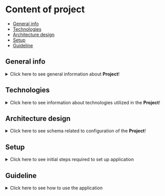 # Content of project
* [General info](#general-info)
* [Technologies](#technologies)
* [Architecture design](#architecture-design)
* [Setup](#setup)
* [Guideline](#guideline)




## General info
<details>
<summary>Click here to see general information about <b>Project</b>!</summary>
<br>
This app is dedicated to manage shooting range competitions. Basic concept looks as following:
<br>
<ol>
  <li>Admin creates competitions and challanges</li>
  <li>User registers account</li>
  <li>User enrolls to challange</li>
  <li>Referee edit results</li>
  <li>User checks results</li>
  </ol>
  Application usage scope is dependend on user logged in profile. Basic user can only enroll to challanges and see results. Referee can moreover edit results. Admin is authorized to create competitions and challanges.
<br>
  The main aim was to do app using concept of microservices and to improve my skills in implementation of various tools with Flask app.

</details>

## Technologies
<details>
<summary>Click here to see information about technologies utilized in the <b>Project</b>!</summary>
<br>
Technologies utilized in the frame of this project are:
<br>
<ul>
  <br>
  <li>Flask</li>
  <p>Main application localized in container 'web' is based on Flask. It allows users to do interaction and it poses as root of whole project. Container 'web1' also consist Flask app and it is dedicated to manage data in ooperation with Postgres database.</p>
  <li>Keycloak</li>
  <p>Keycloak is responsible for management of user profiles. It allows to switch user profiles between basic user, referee or admin. Furthermore it passes to root app info regarding to scope of logged user.</p>
  <li>Postgres</li>
  <p>PostgreSQL database stores data related to competitions, challanges and results.</p>
  <li>Celery</li>
  <p>Celery is responsible for management of mailing queue. Every user during registration process needs to provide emil address. Afterwards messages sent to email addresses of users are processed with utilization of Celery worker.</p>
  <li>Redis</li>
  <p>Redis supports Celery as a message broker.</p>
  <li>Docker</li>
  <p>Docker has been utilized to deploy the app in concept of microservices.</p>
  </ol>
  Application usage scope is dependend on user logged in profile. Basic user can only enroll to challanges and see results. Referee can moreover edit results. Admin is authorized to create competitions and challanges.
<br>
  The main aim was to do app using concept of microservices and to improve my skills in implementation of various tools with Flask app.

</details>

## Architecture design
<details>
<summary>Click here to see schema related to configuration of the <b>Project</b>!</summary>
<br>
<img src="https://user-images.githubusercontent.com/106651068/172850830-7caa3b2d-5f1d-4455-a62b-aeccaef08c7f.png" width="80%" height="80%"></img>
<br>
</details>

## Setup
<details>
<summary>Click here to see initial steps required to set up application</summary>
<br>
Required action is to replace value of CLIENT_SECRET in .env file and create Keycloak admin user. All users are created on behalf of admin user so registration of new users can not be done until Keycloak admin is created.
<br>
Please check guideline section to see how to create Keycloak admin user.
</details>

## Guideline
<details>
<summary>Click here to see how to use the application</summary>
<br>
Get secret key from keycloak:
<br>
<img src="https://user-images.githubusercontent.com/106651068/172534035-a551137a-c5e9-45fb-8ecb-f3a6aa7462a8.png" width="50%" height="50%"></img>
<br>
Enter using credentials admin/password:
<br>
<img src="https://user-images.githubusercontent.com/106651068/172534442-4a397872-ffc0-4a17-97a0-224f708dfe65.png" width="80%" height="80%"></img>
<br>
Go to Clients section and click on admin-cli:
<br>
<img src="https://user-images.githubusercontent.com/106651068/172848374-d63935b3-b817-40c1-be24-ec645bc02130.png" width="80%" height="80%"></img>
<br>
In credentials section click Regenerate Secret and copy the code:
<br>
<img src="https://user-images.githubusercontent.com/106651068/172848647-2ad3ecdb-ae62-4b75-93cb-10bf505c478a.png" width="80%" height="80%"></img>
<br>
Paste it into proper place in .env file and restart containers:
<br>
<img src="https://user-images.githubusercontent.com/106651068/172848892-bc374d9a-a537-4e07-ac54-f4c55d669a4a.png" width="80%" height="80%"></img>
<br>
Add user with credentials admin/password:
<br>
<img src="https://user-images.githubusercontent.com/106651068/172534861-5add6c26-05ff-4bbc-84ec-5ee59f306630.png" width="80%" height="80%"></img>
<br>
<img src="https://user-images.githubusercontent.com/106651068/172534975-6fe5ada5-95f3-4a35-8438-a135bd9773ad.png" width="80%" height="80%"></img>
<br>
<img src="https://user-images.githubusercontent.com/106651068/172535039-329b64fa-99de-43cc-82dd-75460fce9d62.png" width="80%" height="80%"></img>
<br>
Assign manage-user role:
<img src="https://user-images.githubusercontent.com/106651068/172911147-5eb0da64-56bf-44ac-94f2-ce7008a054c5.png" width="80%" height="80%"></img>
<br>
Make sure that your configuration looks as following:
<br>
<img src="https://user-images.githubusercontent.com/106651068/172535122-ee6c8623-6f90-4338-bc0b-0e964c7dbedb.png" width="80%" height="80%"></img>
<br>
Now it is time to create users. We will create admin user responsible for adding competitions and challanges, referee user responsible for editing results 
and basic user allowed to enroll to challanges. Lets enter to initial competition and  start with creating admin user:
<br>
<img src="https://user-images.githubusercontent.com/106651068/172536041-54fb2d75-178f-4133-be9e-cf5e703225e4.png" width="80%" height="80%"></img>
<br>
Go to register section and fill the form:
<br>
<img src="https://user-images.githubusercontent.com/106651068/172536180-9fcae087-4853-47a3-ae52-7e61365cbabc.png" width="80%" height="80%"></img>
<br>
We need to assign created user to admin role. Come back to keycloak, click on users section on left side and click hiperlink related to created user:
<br>
<img src="https://user-images.githubusercontent.com/106651068/172536671-6f0064b4-948c-4084-ae0d-3c583876038b.png" width="80%" height="80%"></img>
<br>
Take role admin to assigned roles:
<br>
<img src="https://user-images.githubusercontent.com/106651068/172536964-6956e0f4-5746-41f9-9369-1bca5b06617b.png" width="80%" height="80%"></img>
<br>
Log out and create referee user:
<br>
<img src="https://user-images.githubusercontent.com/106651068/172836435-1588f0db-724c-4e23-89f3-72fc6ab57928.png" width="80%" height="80%"></img>
<br>
We need to assign created user to referee role. Come back to keycloak and click hiperlink related to created user:
<br>
<img src="https://user-images.githubusercontent.com/106651068/172838981-cb0a663b-8d81-411d-9a25-1e8f575da943.png" width="80%" height="80%"></img>
<br>
Take role referee to assigned roles:
<br>
<img src="https://user-images.githubusercontent.com/106651068/172836793-4a4395ad-38db-4b43-80ba-82cb39bf0fd2.png" width="80%" height="80%"></img>
<br>
Log out, go to register section and register new basic user:
<br>
<img src="https://user-images.githubusercontent.com/106651068/172541485-484ecd1c-670a-45ef-a3a9-96a3b1175cd1.png" width="80%" height="80%"></img>
<br>
All types of users have been added. Now log into app as admin:
<br>
<img src="https://user-images.githubusercontent.com/106651068/172537259-0b8b3343-db8a-43cd-9d3e-ef0ea246614d.png" width="80%" height="80%"></img>
<br>
Create new competition:
<br>
<img src="https://user-images.githubusercontent.com/106651068/172537363-c5f180e6-4e6b-4d18-b721-0a50bdbd15c5.png" width="80%" height="80%"></img>
<br>
<img src="https://user-images.githubusercontent.com/106651068/172537506-4ff56cc3-ac09-4b0c-ad10-41961093efde.png" width="80%" height="80%"></img>
<br>
Create new challange assigned to newly created competition:
<br>
<img src="https://user-images.githubusercontent.com/106651068/172837568-36497db9-16c1-4a59-8c3e-759fb7c133a4.png" width="80%" height="80%"></img>
<br>
Competition and challange have been added. Log out, come back to main page (localhost:5000) and get into newly created competition:
<br>
<img src="https://user-images.githubusercontent.com/106651068/172830327-9e34cfc4-3a06-46a5-8770-7801c958a24a.png" width="80%" height="80%"></img>
<br>
Log in as basic user:
<br>
<img src="https://user-images.githubusercontent.com/106651068/172843359-1b22a068-5db6-4e45-b319-7bf624cb0e08.png" width="80%" height="80%"></img>
<br>
Enroll to challange:
<br>
<img src="https://user-images.githubusercontent.com/106651068/172542086-a223efc5-f60d-417c-a650-42fa24de91b8.png" width="80%" height="80%"></img>
<br>
Log out and after that log in as a referee:
<br>
<img src="https://user-images.githubusercontent.com/106651068/172837783-3abcfad9-1117-4539-9274-0722eabe32e7.png" width="80%" height="80%"></img>
<br>
Modify result:
<br>
<img src="https://user-images.githubusercontent.com/106651068/172838014-079b403c-b107-40d2-bed6-533f34fd0501.png" width="80%" height="80%"></img>
<br>
<img src="https://user-images.githubusercontent.com/106651068/172838128-174cca4c-c06e-477d-aaa6-a1910ec5d48a.png" width="50%" height="50%"></img>
<br>
Log out and log in as basic user:
<br>
<img src="https://user-images.githubusercontent.com/106651068/172843359-1b22a068-5db6-4e45-b319-7bf624cb0e08.png" width="80%" height="80%"></img>
<br>
Check the result:
<br>
<img src="https://user-images.githubusercontent.com/106651068/172843549-306a9e5f-f233-484c-a887-db9b66fda9bc.png" width="80%" height="80%"></img>
</details>
